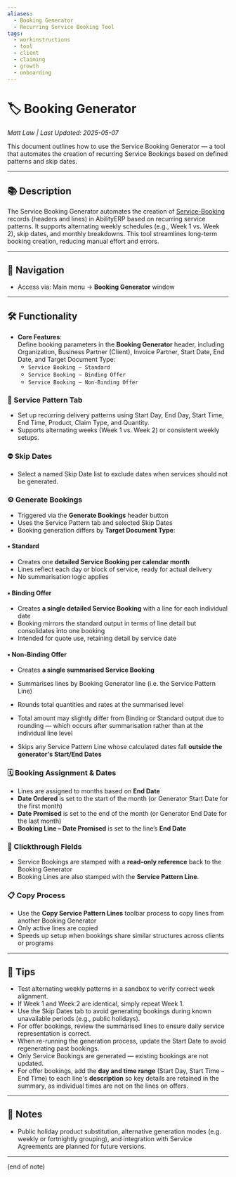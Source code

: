 ```yaml
---
aliases:
  - Booking Generator
  - Recurring Service Booking Tool
tags:
  - workinstructions
  - tool
  - client
  - claiming
  - growth
  - onboarding
---
```


# 🏷️ Booking Generator

*Matt Law | Last Updated: 2025-05-07*

This document outlines how to use the Service Booking Generator — a tool that automates the creation of recurring Service Bookings based on defined patterns and skip dates.

---

## 📚 Description  
The Service Booking Generator automates the creation of [Service-Booking](Service-Booking.md) records (headers and lines) in AbilityERP based on recurring service patterns. It supports alternating weekly schedules (e.g., Week 1 vs. Week 2), skip dates, and monthly breakdowns. This tool streamlines long-term booking creation, reducing manual effort and errors.

---

## 🧭 Navigation  
- Access via: Main menu → **Booking Generator** window

---

## 🛠️ Functionality  

- **Core Features**:  
  Define booking parameters in the **Booking Generator** header, including Organization, Business Partner (Client), Invoice Partner, Start Date, End Date, and Target Document Type:
  - `Service Booking – Standard`
  - `Service Booking – Binding Offer`
  - `Service Booking – Non-Binding Offer`

### 📅 Service Pattern Tab  
- Set up recurring delivery patterns using Start Day, End Day, Start Time, End Time, Product, Claim Type, and Quantity.
- Supports alternating weeks (Week 1 vs. Week 2) or consistent weekly setups.

### ⛔ Skip Dates  
- Select a named Skip Date list to exclude dates when services should not be generated.

### ⚙️ Generate Bookings  
- Triggered via the **Generate Bookings** header button
- Uses the Service Pattern tab and selected Skip Dates
- Booking generation differs by **Target Document Type**:

#### ▪ Standard
- Creates one **detailed Service Booking per calendar month**
- Lines reflect each day or block of service, ready for actual delivery
- No summarisation logic applies

#### ▪ Binding Offer
- Creates **a single detailed Service Booking** with a line for each individual date
- Booking mirrors the standard output in terms of line detail but consolidates into one booking
- Intended for quote use, retaining detail by service date

#### ▪ Non-Binding Offer
- Creates **a single summarised Service Booking**
- Summarises lines by Booking Generator line (i.e. the Service Pattern Line)
- Rounds total quantities and rates at the summarised level
- Total amount may slightly differ from Binding or Standard output due to rounding — which occurs after summarisation rather than at the individual line level

- Skips any Service Pattern Line whose calculated dates fall **outside the generator's Start/End Dates**

### 🗓️ Booking Assignment & Dates
- Lines are assigned to months based on **End Date**
- **Date Ordered** is set to the start of the month (or Generator Start Date for the first month)
- **Date Promised** is set to the end of the month (or Generator End Date for the last month)
- **Booking Line – Date Promised** is set to the line’s **End Date**

### 🔗 Clickthrough Fields
- Service Bookings are stamped with a **read-only reference** back to the Booking Generator
- Booking Lines are also stamped with the **Service Pattern Line**.

### 📋 Copy Process  
- Use the **Copy Service Pattern Lines** toolbar process to copy lines from another Booking Generator
- Only active lines are copied
- Speeds up setup when bookings share similar structures across clients or programs

---

## 🎯 Tips  
- Test alternating weekly patterns in a sandbox to verify correct week alignment.
- If Week 1 and Week 2 are identical, simply repeat Week 1.
- Use the Skip Dates tab to avoid generating bookings during known unavailable periods (e.g., public holidays).
- For offer bookings, review the summarised lines to ensure daily service representation is correct.
- When re-running the generation process, update the Start Date to avoid regenerating past bookings.
- Only Service Bookings are generated — existing bookings are not updated.
- For offer bookings, add the **day and time range** (Start Day, Start Time – End Time) to each line's **description** so key details are retained in the summary, as individual times are not on the lines on offers.

---

## 📝 Notes  
- Public holiday product substitution, alternative generation modes (e.g. weekly or fortnightly grouping), and integration with Service Agreements are planned for future versions.

---
(end of note)

